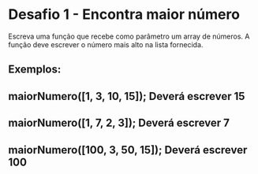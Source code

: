 # Desafio 1 - Encontra maior número

Escreva uma função que recebe como parâmetro um array de números. A função deve escrever o número mais alto na lista fornecida.

Exemplos:
---
maiorNumero([1, 3, 10, 15]);
Deverá escrever 15
---
maiorNumero([1, 7, 2, 3]);
Deverá escrever 7
---
maiorNumero([100, 3, 50, 15]);
Deverá escrever 100
---